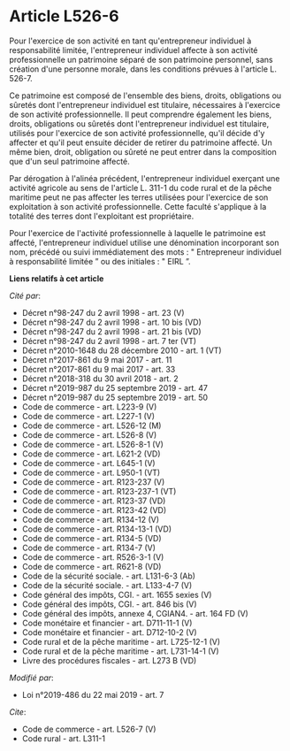# Article L526-6

Pour l'exercice de son activité en tant qu'entrepreneur individuel à responsabilité limitée, l'entrepreneur individuel
affecte à son activité professionnelle un patrimoine séparé de son patrimoine personnel, sans création d'une personne morale,
dans les conditions prévues à l'article L. 526-7. 

Ce patrimoine est composé de l'ensemble des biens, droits, obligations ou sûretés dont l'entrepreneur individuel est
titulaire, nécessaires à l'exercice de son activité professionnelle. Il peut comprendre également les biens, droits,
obligations ou sûretés dont l'entrepreneur individuel est titulaire, utilisés pour l'exercice de son activité
professionnelle, qu'il décide d'y affecter et qu'il peut ensuite décider de retirer du patrimoine affecté. Un même bien,
droit, obligation ou sûreté ne peut entrer dans la composition que d'un seul patrimoine affecté. 

Par dérogation à l'alinéa précédent, l'entrepreneur individuel exerçant une activité agricole au sens de l'article L. 311-1
du code rural et de la pêche maritime peut ne pas affecter les terres utilisées pour l'exercice de son exploitation à son
activité professionnelle. Cette faculté s'applique à la totalité des terres dont l'exploitant est propriétaire. 

Pour l'exercice de l'activité professionnelle à laquelle le patrimoine est affecté, l'entrepreneur individuel utilise une
dénomination incorporant son nom, précédé ou suivi immédiatement des mots : " Entrepreneur individuel à responsabilité
limitée ” ou des initiales : " EIRL ”.

**Liens relatifs à cet article**

_Cité par_:

  - Décret n°98-247 du 2 avril 1998 - art. 23 (V)
  - Décret n°98-247 du 2 avril 1998 - art. 10 bis (VD)
  - Décret n°98-247 du 2 avril 1998 - art. 21 bis (VD)
  - Décret n°98-247 du 2 avril 1998 - art. 7 ter (VT)
  - Décret n°2010-1648 du 28 décembre 2010 - art. 1 (VT)
  - Décret n°2017-861 du 9 mai 2017 - art. 11
  - Décret n°2017-861 du 9 mai 2017 - art. 33
  - Décret n°2018-318 du 30 avril 2018 - art. 2
  - Décret n°2019-987 du 25 septembre 2019 - art. 47
  - Décret n°2019-987 du 25 septembre 2019 - art. 50
  - Code de commerce - art. L223-9 (V)
  - Code de commerce - art. L227-1 (V)
  - Code de commerce - art. L526-12 (M)
  - Code de commerce - art. L526-8 (V)
  - Code de commerce - art. L526-8-1 (V)
  - Code de commerce - art. L621-2 (VD)
  - Code de commerce - art. L645-1 (V)
  - Code de commerce - art. L950-1 (VT)
  - Code de commerce - art. R123-237 (V)
  - Code de commerce - art. R123-237-1 (VT)
  - Code de commerce - art. R123-37 (VD)
  - Code de commerce - art. R123-42 (VD)
  - Code de commerce - art. R134-12 (V)
  - Code de commerce - art. R134-13-1 (VD)
  - Code de commerce - art. R134-5 (VD)
  - Code de commerce - art. R134-7 (V)
  - Code de commerce - art. R526-3-1 (V)
  - Code de commerce - art. R621-8 (VD)
  - Code de la sécurité sociale. - art. L131-6-3 (Ab)
  - Code de la sécurité sociale. - art. L133-4-7 (V)
  - Code général des impôts, CGI. - art. 1655 sexies (V)
  - Code général des impôts, CGI. - art. 846 bis (V)
  - Code général des impôts, annexe 4, CGIAN4. - art. 164 FD (V)
  - Code monétaire et financier - art. D711-11-1 (V)
  - Code monétaire et financier - art. D712-10-2 (V)
  - Code rural et de la pêche maritime - art. L725-12-1 (V)
  - Code rural et de la pêche maritime - art. L731-14-1 (V)
  - Livre des procédures fiscales - art. L273 B (VD)

_Modifié par_:

  - Loi n°2019-486 du 22 mai 2019 - art. 7

_Cite_:

  - Code de commerce - art. L526-7 (V)
  - Code rural - art. L311-1
